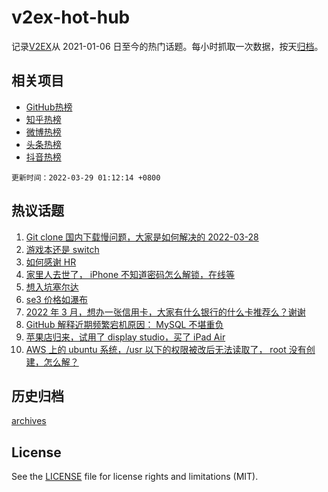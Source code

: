 # v2ex-hot-hub

 记录[V2EX](https://www.v2ex.com/)从 2021-01-06 日至今的热门话题。每小时抓取一次数据，按天[归档](archives)。
 
 ## 相关项目

- [GitHub热榜](https://github.com/lonnyzhang423/github-hot-hub)
- [知乎热榜](https://github.com/lonnyzhang423/zhihu-hot-hub)
- [微博热榜](https://github.com/lonnyzhang423/weibo-hot-hub)
- [头条热榜](https://github.com/lonnyzhang423/toutiao-hot-hub)
- [抖音热榜](https://github.com/lonnyzhang423/douyin-hot-hub)


 `更新时间：2022-03-29 01:12:14 +0800`

## 热议话题

1. [Git clone 国内下载慢问题，大家是如何解决的 2022-03-28](https://www.v2ex.com/t/843313)
1. [游戏本还是 switch](https://www.v2ex.com/t/843300)
1. [如何感谢 HR](https://www.v2ex.com/t/843295)
1. [家里人去世了， iPhone 不知道密码怎么解锁，在线等](https://www.v2ex.com/t/843462)
1. [想入坑塞尔达](https://www.v2ex.com/t/843317)
1. [se3 价格如瀑布](https://www.v2ex.com/t/843297)
1. [2022 年 3 月，想办一张信用卡，大家有什么银行的什么卡推荐么？谢谢](https://www.v2ex.com/t/843353)
1. [GitHub 解释近期频繁宕机原因： MySQL 不堪重负](https://www.v2ex.com/t/843376)
1. [苹果店归来，试用了 display studio，买了 iPad Air](https://www.v2ex.com/t/843382)
1. [AWS 上的 ubuntu 系统，/usr 以下的权限被改后无法读取了， root 没有创建，怎么解？](https://www.v2ex.com/t/843322)

## 历史归档

[archives](archives)

## License

See the [LICENSE](LICENSE) file for license rights and limitations (MIT).
